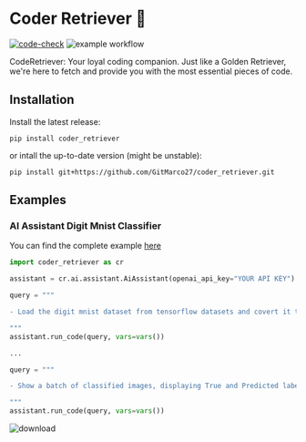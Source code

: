 # Coder Retriever 🦮

[![code-check](https://github.com/GitMarco27/coder_retriever/actions/workflows/code-check.yml/badge.svg)](https://github.com/GitMarco27/coder_retriever/actions/workflows/code-check.yml)
![example workflow](https://img.shields.io/github/license/GitMarco27/GitMarco)

CodeRetriever: Your loyal coding companion. Just like a Golden Retriever, we're here to fetch and provide you with the most essential pieces of code.

## Installation

Install the latest release:

`
  pip install coder_retriever
`

or intall the up-to-date version (might be unstable):

`
  pip install git+https://github.com/GitMarco27/coder_retriever.git
`

## Examples

### AI Assistant Digit Mnist Classifier

You can find the complete example [here](https://github.com/GitMarco27/coder_retriever/blob/main/examples/notebooks/digit_mnist_0_1_2.ipynb)

```python
import coder_retriever as cr

assistant = cr.ai.assistant.AiAssistant(openai_api_key="YOUR API KEY")

query = """

- Load the digit mnist dataset from tensorflow datasets and covert it to X (images) and Y (labels) as numpy arrays

"""
assistant.run_code(query, vars=vars())

...

query = """

- Show a batch of classified images, displaying True and Predicted labels.

"""
assistant.run_code(query, vars=vars())
```

![download](https://github.com/GitMarco27/coder_retriever/assets/72693100/7a646205-9e3b-4bba-89f5-317d2a313369)
